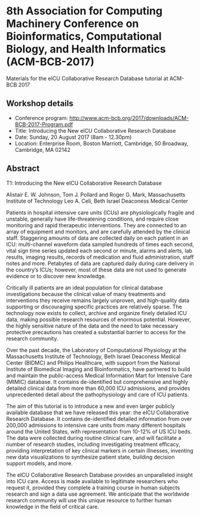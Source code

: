 # 8th Association for Computing Machinery Conference on Bioinformatics, Computational Biology, and Health Informatics (ACM-BCB-2017)

Materials for the eICU Collaborative Research Database tutorial at ACM-BCB 2017

## Workshop details

- Conference program: http://www.acm-bcb.org/2017/downloads/ACM-BCB-2017-Program.pdf
- Title: Introducing the New eICU Collaborative Research Database
- Date: Sunday, 20 August 2017 (8am - 12.30pm)
- Location: Enterprise Room, Boston Marriott, Cambridge, 50 Broadway, Cambridge, MA 02142

## Abstract

T1: Introducing the New eICU Collaborative Research Database

Alistair E. W. Johnson, Tom J. Pollard and Roger G. Mark, Massachusetts Institute of Technology
Leo A. Celi, Beth Israel Deaconess Medical Center

Patients in hospital intensive care units (ICUs) are physiologically fragile and unstable, generally have life-threatening conditions, and require close monitoring and rapid therapeutic interventions. They are connected to an array of equipment and
monitors, and are carefully attended by the clinical staff. Staggering amounts of data are collected daily on each patient in an ICU: multi-channel waveform data sampled hundreds of times each second, vital sign time series updated each second or minute, alarms and alerts, lab results, imaging results, records of medication and fluid administration, staff notes and more. Petabytes of data are captured daily during care delivery in the country’s ICUs; however, most of these data are not used to generate evidence or to discover new knowledge. 

Critically ill patients are an ideal population for clinical database investigations because the clinical value of many treatments and interventions they receive remains largely unproven, and high-quality data supporting or discouraging specific practices are relatively sparse. The technology now exists to collect, archive and organize finely detailed ICU data, making possible research resources of enormous potential. However, the highly sensitive nature of the data and the need to take necessary protective precautions has created a substantial barrier to access for the research community.

Over the past decade, the Laboratory of Computational Physiology at the Massachusetts Institute of Technology, Beth Israel
Deaconess Medical Center (BIDMC) and Philips Healthcare, with support from the National Institute of Biomedical Imaging and
Bioinformatics, have partnered to build and maintain the public-access Medical Information Mart for Intensive Care (MIMIC)
database. It contains de-identified but comprehensive and highly detailed clinical data from more than 60,000 ICU admissions, and provides unprecedented detail about the pathophysiology and care of ICU patients. 

The aim of this tutorial is to introduce a new and even larger publicly available database that we have released this year: the eICU Collaborative Research Database. It contains de-identified detailed information from over 200,000 admissions to intensive care units from many different hospitals around the United States, with representation from 10-12% of US ICU beds. The data were collected during routine clinical care, and will facilitate a number of research studies, including investigating treatment efficacy, providing interpretation of key clinical markers in certain illnesses, inventing new data visualizations to synthesize patient state, building decision support models, and more. 

The eICU Collaborative Research Database provides an unparalleled insight into ICU care. Access is made available to legitimate researchers who request it, provided they complete a training course in human subjects research and sign a data use agreement. We anticipate that the worldwide research community will use this unique resource to further human knowledge in the field of critical care.
